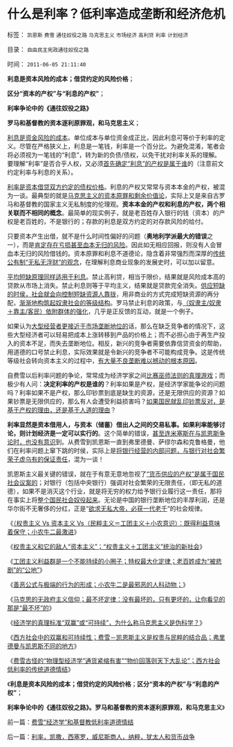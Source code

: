 # 什么是利率？低利率造成垄断和经济危机

标签： `凯恩斯` `费雪` `通往奴役之路` `马克思主义` `市场经济` `高利贷` `利率` `计划经济` 

目录： `自由民主宪政通往奴役之路`

时间： `2011-06-05 21:11:40`

**利息是资本风险的成本；借贷约定的风险价格**；

**区分“资本的产权”与“利息的产权”**；

**利率争论中的《通往奴役之路》**

**罗马和基督教的资本逐利原罪观，和马克思主义**；

[利息是资金风险的成本](../../../2011/1/4/禁止高利贷损害了市场供应能力；腐朽的资本主义？.md)。单位成本与单位资金成正比，因此利息可等价于利率的定义。尽管在严格狭义上，利息是一笔钱，利率是一个百分比。为避免混淆，笔者会将必须视为一笔钱的“利息”，转为新的负债/债权，以免干扰对利率关系的理解。要理解“利率”是否合乎人权，又必须[首先确定“利息”的产权是属于谁](../../../2010/3/1/中国需要人权产权清晰的法治吗？.md)的（注意前文约定利率与利息的关系）。

[利率是资本借贷双方约定的债权价格](../../../2010/1/28/投机如何才能危害社会？.md)。利息的产权又常常与资本本金的产权，被混为一谈。最典型的就是[马克思主义的资本原罪和剩余价值论](../../../2010/6/7/《资本论》错在“生产创造价值”.md)，实际上又是来自古罗马和基督教的国家主义无私制度的伦理观。**资本本金的产权和利息的产权，两个相关联而不相同的概念**。最简单的现实例子，就是老百姓存入银行的钱（资本）的产权是老百姓的，不是银行的；存款的利息是双方约定的对存款风险的给付。

只要资本产生出借，就不是什么时间性偏好的问题（**奥地利学派最大的错误**之一），而是[肯定存在亏损甚至血本无归的风险](../../../2009/12/30/芝加哥学派，成也不确定性，败也不确定性.md)。因此如无相应回报，则没有人会冒血本无归的风险借钱的。资本原罪和利息不道德论，隐含着非常强烈而深厚的[传统公有制“无私无浮财”的观念](../../../2011/3/9/阿拉伯传统大家庭和美式民主.md)，在理解利息商业现象的发展史时，可以加以留意。

[平均短缺原理同样适用于利息](../../../2010/12/29/平均短缺原理：物价上涨不回落！.md)。禁止高利贷，相当于限价，结果就是风险成本高的贷款从市场上消失。禁止利息则等于平均主义，结果就是贷款完全消失。[供应短缺的时侯，社会就会向控制短缺资源人靠拢](../../../2010/8/3/市场经济崩溃是奴隶制的充分条件.md)，用非商业的方式完成短缺资源的再分配，[渐渐地构筑起奴隶社会的等级结构](../../../2010/5/26/国家主义是类种姓制度的孪生形态.md)。罗马禁止利息的政策，与[（奴隶主/奴隶＋靠主/客民）依附群体的强化](../../../2010/8/9/罗马的客民和奴隶的区别.md)，几乎是正反馈的互动，就是一个例子。

如果认为[大型经营者更接近于市场垄断地位的](../../../2010/11/3/全世界的反垄断法都侵犯人权.md)话，那么在缺乏竞争者的情况下，这些大型经济者可以轻易把成本上涨转移到产品的价格上；而不必担心由于再生产投入的资本不足，而失去垄断地位。相反，新兴的竞争者需要依靠信贷资金的帮助，用道德的口号禁止利息，实际效果就是令新兴的竞争者不可能构成竞争。这是传统等级社会转向资本主义的过程中，[有大量不良垄断难以撼动的根本原因](../../../2010/11/3/“反垄断情结”与社会主义思路的深远渊源.md)。

自费雪以后利率问题的争论，常常成为经济学家之间[比赛巫师法则的真理游戏](../../../2011/2/27/波普尔证伪与巫师法则.md)；而极少有人问：**决定利率的产权是谁的**？利率如果是产权，是经济学家能争论的问题吗？利率如果不是产权，那么印钞票到底是缺生的资源，还是无限供应的资源？如果钞票是无限供应的，那么有人会遭受利益损害吗？[如果国民就乱印钞票反对，是基于产权的理由，还是基于人道的理由](../../../2010/3/26/计划经济社会里资本泡沫是腐败的晴雨表.md)？

**利率显然是资本借用人，与资本（储蓄）借出人之间的交易私事。如果利率能够讨论，则计划经济是一定可以实行的**。这个简单的错误，[甚至连米塞斯在与凯恩斯争论时，也没有意识](../../../2011/1/27/米塞斯《人类行为的经济学分析》的分析.md)到。从费雪到凯恩斯一直到弗里德曼、萨缪尔森和克鲁格曼，他们在利率问题上窜下跳的时侯，实际上是[将银行经营的内部问题，与银行对社会繁荣子虚乌有的保证责任](../../../2008/5/20/不要让企业的“被动摊派”变成“社会责任”.md)，混为一谈！

凯恩斯主义最关键的错误，就在于有意无意地忽视了[“货币供应的产权”是属于国民社会议案的](../../../2010/12/31/中国银行加盟美联储；减税收缩流动性.md)；对银行（包括中央银行）强调对社会繁荣的无限责任，（即无私的道德），如果不是消灭这个行业，就是将无穷的权力给予银行业履行这一责任，那将在事实上将[整个国民社会奴役起来](../../../2011/1/25/凯恩斯是庇古的“通往奴役之路”.md)。无论是中国的银行垄断地位的丰厚利润，还是华尔街不无奢侈的分红，正是“[欲求无私大帝，必获一代老千](../../../2011/1/18/欲求无私大帝，将获一代老千.md)“的社会规律。

《[（权贵主义 Vs 资本主义 Vs（民粹主义＝工团主义＋小农意识）：既得利益意味着保守；小农牛二最激进](../../../2011/6/2/资本主义和权贵主义和小农牛二.md)》

《[权贵主义和它的敌人“资本主义”；“权贵主义＋工团主义”统治的新社会](../../../2011/6/3/工团主义征服资本家成为新权贵.md)》

《[工团主义利益群是一个不能持续的小圈子；特权最大化定律；老百姓成为“被悲剧”的“公地”](../../../2011/6/3/工团主义的特权最大化.md)》

《[善恶公式与极端的行为的形成；小农牛二是最邪恶的人科动物；](../../../2011/6/3/善恶的公式与极端的牛二.md)》

《[马克思的无政府主义信仰；最不坏定律：没有最坏的，只有更坏的，让你看见的那是“最不坏”的](../../../2011/6/4/最不坏定律：没有最坏的，只有更坏的.md)》

《[经济学的真理标准“双赢”或“可持续”，为什么称马克思主义是伪科学？](../../../2011/6/4/经济学的真理标准是“可持续”.md)》

《[西方社会中的双赢和可持续性；费雪－凯恩斯主义是权贵与民粹的结合品；弗里德曼与凯恩斯不同的地方](../../../2011/6/4/费雪－凯恩斯主义是(权贵+民粹),和弗里德曼.md)》

《[费雪古怪的“物理型经济学”通货紧缩有害”“物价回落则天下大乱论”；西方社会低利率的传统道德情结](../../../2011/6/5/费雪“经济学”和基督教低利率道德情结.md)》

《**利息是资本风险的成本；借贷约定的风险价格**；**区分“资本的产权”与“利息的产权”**；

**利率争论中的《通往奴役之路》。罗马和基督教的资本逐利原罪观，和马克思主义**》



前一篇：[费雪“经济学”和基督教低利率道德情结](../../../2011/6/5/费雪“经济学”和基督教低利率道德情结.md)

后一篇：[利率，凯撒，西塞罗，威尼斯商人，纳粹，犹太人和货币战争](../../../2011/6/5/利率，凯撒，西塞罗，威尼斯商人，纳粹，犹太人和货币战争.md)